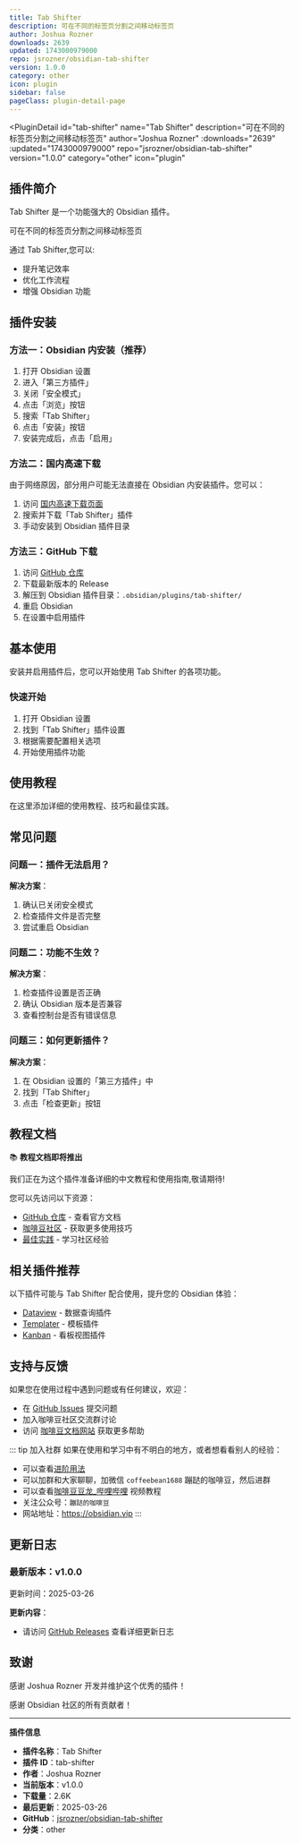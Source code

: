 ```yaml
---
title: Tab Shifter
description: 可在不同的标签页分割之间移动标签页
author: Joshua Rozner
downloads: 2639
updated: 1743000979000
repo: jsrozner/obsidian-tab-shifter
version: 1.0.0
category: other
icon: plugin
sidebar: false
pageClass: plugin-detail-page
---
```


<PluginDetail
  id="tab-shifter"
  name="Tab Shifter"
  description="可在不同的标签页分割之间移动标签页"
  author="Joshua Rozner"
  :downloads="2639"
  :updated="1743000979000"
  repo="jsrozner/obsidian-tab-shifter"
  version="1.0.0"
  category="other"
  icon="plugin"
>

<!-- AUTO_GENERATED_START -->
## 插件简介

Tab Shifter 是一个功能强大的 Obsidian 插件。

可在不同的标签页分割之间移动标签页

通过 Tab Shifter,您可以:

- 提升笔记效率
- 优化工作流程
- 增强 Obsidian 功能

<!-- AUTO_GENERATED_END -->

<!-- AUTO_GENERATED_START -->
## 插件安装

### 方法一：Obsidian 内安装（推荐）

1. 打开 Obsidian 设置
2. 进入「第三方插件」
3. 关闭「安全模式」
4. 点击「浏览」按钮
5. 搜索「Tab Shifter」
6. 点击「安装」按钮
7. 安装完成后，点击「启用」

### 方法二：国内高速下载

由于网络原因，部分用户可能无法直接在 Obsidian 内安装插件。您可以：

1. 访问 [国内高速下载页面](/zh/documentation/obsidian-plugins-download.html)
2. 搜索并下载「Tab Shifter」插件
3. 手动安装到 Obsidian 插件目录

### 方法三：GitHub 下载

1. 访问 [GitHub 仓库](https://github.com/jsrozner/obsidian-tab-shifter)
2. 下载最新版本的 Release
3. 解压到 Obsidian 插件目录：`.obsidian/plugins/tab-shifter/`
4. 重启 Obsidian
5. 在设置中启用插件

## 基本使用

安装并启用插件后，您可以开始使用 Tab Shifter 的各项功能。

### 快速开始

1. 打开 Obsidian 设置
2. 找到「Tab Shifter」插件设置
3. 根据需要配置相关选项
4. 开始使用插件功能

<!-- AUTO_GENERATED_END -->

<!-- CUSTOM_CONTENT_START:tutorial -->
## 使用教程

在这里添加详细的使用教程、技巧和最佳实践。

<!-- CUSTOM_CONTENT_END:tutorial -->

<!-- SHARED_CONTENT_START -->
## 常见问题

### 问题一：插件无法启用？

**解决方案**：
1. 确认已关闭安全模式
2. 检查插件文件是否完整
3. 尝试重启 Obsidian

### 问题二：功能不生效？

**解决方案**：
1. 检查插件设置是否正确
2. 确认 Obsidian 版本是否兼容
3. 查看控制台是否有错误信息

### 问题三：如何更新插件？

**解决方案**：
1. 在 Obsidian 设置的「第三方插件」中
2. 找到「Tab Shifter」
3. 点击「检查更新」按钮

## 教程文档

📚 **教程文档即将推出**

我们正在为这个插件准备详细的中文教程和使用指南,敬请期待!

您可以先访问以下资源：
- [GitHub 仓库](https://github.com/jsrozner/obsidian-tab-shifter) - 查看官方文档
- [咖啡豆社区](/zh/bases/) - 获取更多使用技巧
- [最佳实践](/zh/best-practices/) - 学习社区经验

## 相关插件推荐

以下插件可能与 Tab Shifter 配合使用，提升您的 Obsidian 体验：

- [Dataview](/zh/plugins/dataview.html) - 数据查询插件
- [Templater](/zh/plugins/templater-obsidian.html) - 模板插件
- [Kanban](/zh/plugins/obsidian-kanban.html) - 看板视图插件

## 支持与反馈

如果您在使用过程中遇到问题或有任何建议，欢迎：

- 在 [GitHub Issues](https://github.com/jsrozner/obsidian-tab-shifter/issues) 提交问题
- 加入咖啡豆社区交流群讨论
- 访问 [咖啡豆文档网站](https://obsidian.vip) 获取更多帮助

::: tip 加入社群
如果在使用和学习中有不明白的地方，或者想看看别人的经验：
- 可以查看[进阶用法](/zh/advanced)
- 可以加群和大家聊聊，加微信 `coffeebean1688` 蹦跶的咖啡豆，然后进群
- 可以查看[咖啡豆豆龙_哔哩哔哩](https://space.bilibili.com/618777356) 视频教程
- 关注公众号：`蹦跶的咖啡豆`
- 网站地址：https://obsidian.vip
:::
<!-- SHARED_CONTENT_END -->

<!-- AUTO_GENERATED_START -->
## 更新日志

### 最新版本：v1.0.0

更新时间：2025-03-26

**更新内容**：
- 请访问 [GitHub Releases](https://github.com/jsrozner/obsidian-tab-shifter/releases) 查看详细更新日志

## 致谢

感谢 Joshua Rozner 开发并维护这个优秀的插件！

感谢 Obsidian 社区的所有贡献者！

---

**插件信息**
- **插件名称**：Tab Shifter
- **插件 ID**：tab-shifter
- **作者**：Joshua Rozner
- **当前版本**：v1.0.0
- **下载量**：2.6K
- **最后更新**：2025-03-26
- **GitHub**：[jsrozner/obsidian-tab-shifter](https://github.com/jsrozner/obsidian-tab-shifter)
- **分类**：other
<!-- AUTO_GENERATED_END -->

</PluginDetail>

